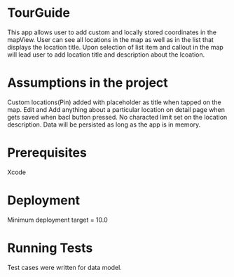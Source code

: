 # TourGuide
This app allows user to add custom and locally stored coordinates in the mapView. User can see all locations in the map as well as in the list that displays the location title. Upon selection of list item and callout in the map will lead user to add location title and description about the lcoation.

# Assumptions in the project
Custom locations(Pin) added with placeholder as title when tapped on the map.
Edit and Add anything about a particular location on detail page when gets saved when bacl button pressed.
No characted limit set on the location description.
Data will be persisted as long as the app is in memory.

# Prerequisites
Xcode

# Deployment
Minimum deployment target = 10.0

# Running Tests
Test cases were written for data model.
